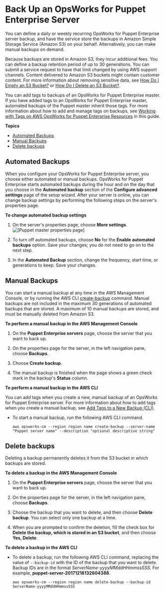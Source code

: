 # Back Up an OpsWorks for Puppet Enterprise Server<a name="opspup-backup"></a>

You can define a daily or weekly recurring OpsWorks for Puppet Enterprise server backup, and have the service store the backups in Amazon Simple Storage Service \(Amazon S3\) on your behalf\. Alternatively, you can make manual backups on demand\.

Because backups are stored in Amazon S3, they incur additional fees\. You can define a backup retention period of up to 30 generations\. You can submit a service request to have that limit changed by using AWS support channels\. Content delivered to Amazon S3 buckets might contain customer content\. For more information about removing sensitive data, see [How Do I Empty an S3 Bucket?](https://docs.aws.amazon.com/AmazonS3/latest/user-guide/empty-bucket.html) or [How Do I Delete an S3 Bucket?](https://docs.aws.amazon.com/AmazonS3/latest/user-guide/delete-bucket.html)\.

You can add tags to backups of an OpsWorks for Puppet Enterprise master\. If you have added tags to an OpsWorks for Puppet Enterprise master, automated backups of the Puppet master inherit those tags\. For more information about how to add and manage tags on backups, see [Working with Tags on AWS OpsWorks for Puppet Enterprise Resources](opspup-tags.md) in this guide\.

**Topics**
+ [Automated Backups](#opscm-puppet-backup-auto)
+ [Manual Backups](#opscm-puppet-backup-manual)
+ [Delete backups](#opscm-puppet-backup-delete)

## Automated Backups<a name="opscm-puppet-backup-auto"></a>

When you configure your OpsWorks for Puppet Enterprise server, you choose either automated or manual backups\. OpsWorks for Puppet Enterprise starts automated backups during the hour and on the day that you choose in the **Automated backup** section of the **Configure advanced settings** page of the setup wizard\. After your server is online, you can change backup settings by performing the following steps on the server's properties page\.



**To change automated backup settings**

1. On the server's properties page, choose **More settings**\.  
![\[Puppet master properties page\]](http://docs.aws.amazon.com/opsworks/latest/userguide/images/opspup_prop_moresettings.png)

1. To turn off automated backups, choose **No** for the **Enable automated backups** option\. Save your changes; you do not need to go on to the next step\.

1. In the **Automated Backup** section, change the frequency, start time, or generations to keep\. Save your changes\.

## Manual Backups<a name="opscm-puppet-backup-manual"></a>

You can start a manual backup at any time in the AWS Management Console, or by running the AWS CLI [create\-backup](http://docs.aws.amazon.com/opsworks-cm/latest/APIReference/API_CreateBackup.html) command\. Manual backups are not included in the maximum 30 generations of automated backups that are stored\. A maximum of 10 manual backups are stored, and must be manually deleted from Amazon S3\.

**To perform a manual backup in the AWS Management Console**

1. On the **Puppet Enterprise servers** page, choose the server that you want to back up\.

1. On the properties page for the server, in the left navigation pane, choose **Backups**\.

1. Choose **Create backup**\.

1. The manual backup is finished when the page shows a green check mark in the backup's **Status** column\.

**To perform a manual backup in the AWS CLI**

You can add tags when you create a new, manual backup of an OpsWorks for Puppet Enterprise server\. For more information about how to add tags when you create a manual backup, see [Add Tags to a New Backup \(CLI\)](opspup-tags.md#opspup-tags-howto-createbackup)\.
+ To start a manual backup, run the following AWS CLI command\.

  ```
  aws opsworks-cm --region region name create-backup --server-name "Puppet server name" --description "optional descriptive string"
  ```

## Delete backups<a name="opscm-puppet-backup-delete"></a>

Deleting a backup permanently deletes it from the S3 bucket in which backups are stored\.

**To delete a backup in the AWS Management Console**

1. On the **Puppet Enterprise servers** page, choose the server that you want to back up\.

1. On the properties page for the server, in the left navigation pane, choose **Backups**\.

1. Choose the backup that you want to delete, and then choose **Delete backup**\. You can select only one backup at a time\.

1. When you are prompted to confirm the deletion, fill the check box for **Delete the backup, which is stored in an S3 bucket**, and then choose **Yes, Delete**\.

**To delete a backup in the AWS CLI**
+ To delete a backup, run the following AWS CLI command, replacing the value of `--backup-id` with the ID of the backup that you want to delete\. Backup IDs are in the format *ServerName\-yyyyMMddHHmmssSSS*\. For example, **puppet\-server\-20171218132604388**\.

  ```
  aws opsworks-cm --region region name delete-backup --backup-id ServerName-yyyyMMddHHmmssSSS
  ```